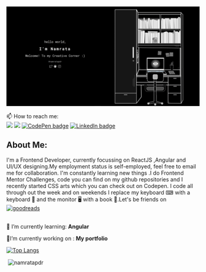 ### 
<img src="https://github.com/namratapdr/namratapdr/blob/master/intro.gif">

📫 How to reach me: <br>
[<img src="https://img.shields.io/badge/twitter-%231DA1F2.svg?&style=for-the-badge&logo=twitter&logoColor=white" />](https://twitter.com/namratapdr) [<img src = "https://img.shields.io/badge/instagram-%23E4405F.svg?&style=for-the-badge&logo=instagram&logoColor=white">](https://www.instagram.com/namratapdr/) [<img src="https://img.shields.io/badge/-CodePen-black?&style=for-the-badge&logo=codepen&logoColor=white" alt="CodePen badge"/>](https://codepen.io/namratapdr) [<img src="https://img.shields.io/badge/LinkedIn-blue.svg?&style=for-the-badge&logo=linkedin&logoColor=white" alt="LinkedIn badge"/>](https://www.linkedin.com/in/namrata-podder-8188b51a8) 
<h2>About Me:</h2>
<p>I'm a Frontend Developer, currently focussing on ReactJS ,Angular and UI/UX designing.My employment status is self-employed, feel free to email me for collaboration. I'm constantly learning new things .I do Frontend Mentor Challenges, code you can find on my github repositories and I recently started CSS arts which you can check out on Codepen. I code all through out the week and on weekends I replace my keyboard ⌨ with a keyboard 🎹 and the monitor 🖥 with a book 📖.Let's be friends on  <a href="https://www.goodreads.com/namratapdr"><img src="https://img.shields.io/badge/-Goodreads-%23463020?&style=for-the-badge&logo=goodreads&logoColor=white" alt="goodreads"/></a></p>
<p><br>🌱 I’m currently learning: <strong>Angular</strong> <!--img src="https://github.com/namratapdr/namratapdr/blob/master/angular.png" alt="react-icon"/--><br></p>
 <p>🔭I’m currently working on : <strong>My portfolio</strong></p>

[![Top Langs](https://github-readme-stats.vercel.app/api/top-langs/?username=namratapdr&layout=compact)](https://github.com/anuraghazra/github-readme-stats)
<p>&nbsp;<img align="center" src="https://github-readme-stats.vercel.app/api?username=namratapdr&show_icons=true&locale=en" alt="namratapdr" /></p>

